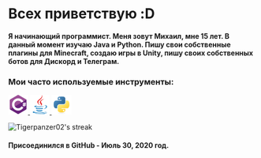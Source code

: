 <h1>Всех приветствую :D</h1>
<h4>Я начинающий программист. Меня зовут Михаил, мне 15 лет. В данный момент изучаю Java и Python. Пишу свои собственные плагины для Minecraft, создаю игры в Unity, пишу своих собственных ботов для Дискорд и Телеграм.</h4>

<h3>Мои часто используемые инструменты:</h3>
<p> <a href="https://www.w3schools.com/cs/" target="_blank" rel="noreferrer"> <img src="https://raw.githubusercontent.com/devicons/devicon/master/icons/csharp/csharp-original.svg" alt="csharp" width="40" height="40"/> </a> <a href="https://www.java.com" target="_blank" rel="noreferrer"> <img src="https://raw.githubusercontent.com/devicons/devicon/master/icons/java/java-original.svg" alt="java" width="40" height="40"/> </a> <a href="https://www.python.org" target="_blank" rel="noreferrer"> <img src="https://raw.githubusercontent.com/devicons/devicon/master/icons/python/python-original.svg" alt="python" width="40" height="40"/> </a> </p>

![Tigerpanzer02's streak](https://github-readme-streak-stats.herokuapp.com/?user=MishaNeYT&theme=dark&hide_border=true)

<h4>Присоединился в GitHub - Июль 30, 2020 год.</h4>
